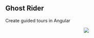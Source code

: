 ## Ghost Rider

Create guided tours in Angular

<p align="center">
    <img valign="bottom" src="https://github.com/ng-ghost-rider/ghost-rider/blob/main/src/assets/images/ghost.svg">
</p>
